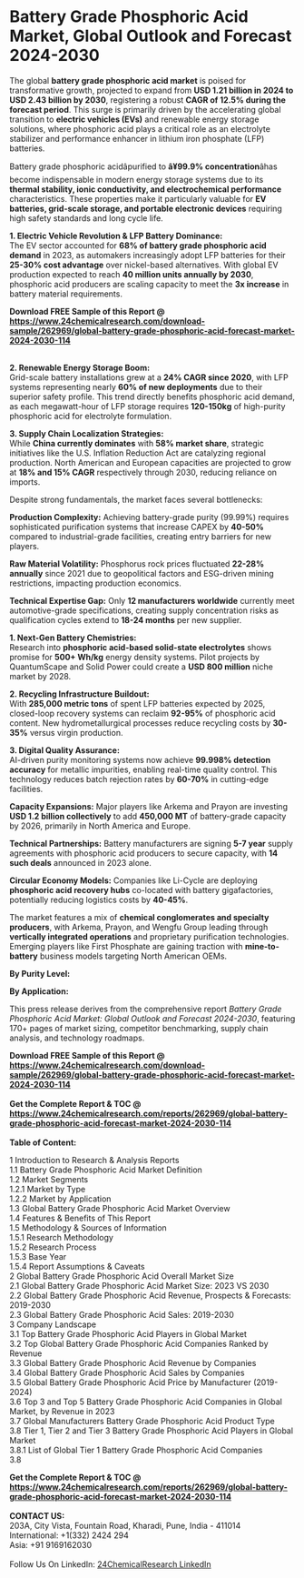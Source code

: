 <h1>Battery Grade Phosphoric Acid Market, Global Outlook and Forecast 2024-2030</h1><p>The global <strong>battery grade phosphoric acid market</strong> is poised for transformative growth, projected to expand from <strong>USD 1.21 billion in 2024 to USD 2.43 billion by 2030</strong>, registering a robust <strong>CAGR of 12.5% during the forecast period</strong>. This surge is primarily driven by the accelerating global transition to <strong>electric vehicles (EVs)</strong> and renewable energy storage solutions, where phosphoric acid plays a critical role as an electrolyte stabilizer and performance enhancer in lithium iron phosphate (LFP) batteries.</p><p>Battery grade phosphoric acidâpurified to <strong>â¥99.9% concentration</strong>âhas become indispensable in modern energy storage systems due to its <strong>thermal stability, ionic conductivity, and electrochemical performance</strong> characteristics. These properties make it particularly valuable for <strong>EV batteries, grid-scale storage, and portable electronic devices</strong> requiring high safety standards and long cycle life.</p><p><strong>1. Electric Vehicle Revolution &amp; LFP Battery Dominance:</strong><br>
The EV sector accounted for <strong>68% of battery grade phosphoric acid demand</strong> in 2023, as automakers increasingly adopt LFP batteries for their <strong>25-30% cost advantage</strong> over nickel-based alternatives. With global EV production expected to reach <strong>40 million units annually by 2030</strong>, phosphoric acid producers are scaling capacity to meet the <strong>3x increase</strong> in battery material requirements.</p><div><b>Download FREE Sample of this Report @ 
            <a href="https://www.24chemicalresearch.com/download-sample/262969/global-battery-grade-phosphoric-acid-forecast-market-2024-2030-114">
            https://www.24chemicalresearch.com/download-sample/262969/global-battery-grade-phosphoric-acid-forecast-market-2024-2030-114</a></b></div><br><p><strong>2. Renewable Energy Storage Boom:</strong><br>
Grid-scale battery installations grew at a <strong>24% CAGR since 2020</strong>, with LFP systems representing nearly <strong>60% of new deployments</strong> due to their superior safety profile. This trend directly benefits phosphoric acid demand, as each megawatt-hour of LFP storage requires <strong>120-150kg</strong> of high-purity phosphoric acid for electrolyte formulation.</p><p><strong>3. Supply Chain Localization Strategies:</strong><br>
While <strong>China currently dominates</strong> with <strong>58% market share</strong>, strategic initiatives like the U.S. Inflation Reduction Act are catalyzing regional production. North American and European capacities are projected to grow at <strong>18% and 15% CAGR</strong> respectively through 2030, reducing reliance on imports.</p><p>Despite strong fundamentals, the market faces several bottlenecks:</p><p><strong>Production Complexity:</strong> Achieving battery-grade purity (99.99%) requires sophisticated purification systems that increase CAPEX by <strong>40-50%</strong> compared to industrial-grade facilities, creating entry barriers for new players.</p><p><strong>Raw Material Volatility:</strong> Phosphorus rock prices fluctuated <strong>22-28% annually</strong> since 2021 due to geopolitical factors and ESG-driven mining restrictions, impacting production economics.</p><p><strong>Technical Expertise Gap:</strong> Only <strong>12 manufacturers worldwide</strong> currently meet automotive-grade specifications, creating supply concentration risks as qualification cycles extend to <strong>18-24 months</strong> per new supplier.</p><p><strong>1. Next-Gen Battery Chemistries:</strong><br>
Research into <strong>phosphoric acid-based solid-state electrolytes</strong> shows promise for <strong>500+ Wh/kg</strong> energy density systems. Pilot projects by QuantumScape and Solid Power could create a <strong>USD 800 million</strong> niche market by 2028.</p><p><strong>2. Recycling Infrastructure Buildout:</strong><br>
With <strong>285,000 metric tons</strong> of spent LFP batteries expected by 2025, closed-loop recovery systems can reclaim <strong>92-95%</strong> of phosphoric acid content. New hydrometallurgical processes reduce recycling costs by <strong>30-35%</strong> versus virgin production.</p><p><strong>3. Digital Quality Assurance:</strong><br>
AI-driven purity monitoring systems now achieve <strong>99.998% detection accuracy</strong> for metallic impurities, enabling real-time quality control. This technology reduces batch rejection rates by <strong>60-70%</strong> in cutting-edge facilities.</p><p><strong>Capacity Expansions:</strong> Major players like Arkema and Prayon are investing <strong>USD 1.2 billion collectively</strong> to add <strong>450,000 MT</strong> of battery-grade capacity by 2026, primarily in North America and Europe.</p><p><strong>Technical Partnerships:</strong> Battery manufacturers are signing <strong>5-7 year</strong> supply agreements with phosphoric acid producers to secure capacity, with <strong>14 such deals</strong> announced in 2023 alone.</p><p><strong>Circular Economy Models:</strong> Companies like Li-Cycle are deploying <strong>phosphoric acid recovery hubs</strong> co-located with battery gigafactories, potentially reducing logistics costs by <strong>40-45%</strong>.</p><p>The market features a mix of <strong>chemical conglomerates and specialty producers</strong>, with Arkema, Prayon, and Wengfu Group leading through <strong>vertically integrated operations</strong> and proprietary purification technologies. Emerging players like First Phosphate are gaining traction with <strong>mine-to-battery</strong> business models targeting North American OEMs.</p><p><strong>By Purity Level:</strong></p><p><strong>By Application:</strong></p><p>This press release derives from the comprehensive report <em>Battery Grade Phosphoric Acid Market: Global Outlook and Forecast 2024-2030</em>, featuring 170+ pages of market sizing, competitor benchmarking, supply chain analysis, and technology roadmaps.</p><div><b>Download FREE Sample of this Report @ 
            <a href="https://www.24chemicalresearch.com/download-sample/262969/global-battery-grade-phosphoric-acid-forecast-market-2024-2030-114">
            https://www.24chemicalresearch.com/download-sample/262969/global-battery-grade-phosphoric-acid-forecast-market-2024-2030-114</a></b></div><br><div><b>Get the Complete Report & TOC @ 
            <a href="https://www.24chemicalresearch.com/reports/262969/global-battery-grade-phosphoric-acid-forecast-market-2024-2030-114">
            https://www.24chemicalresearch.com/reports/262969/global-battery-grade-phosphoric-acid-forecast-market-2024-2030-114</a></b></div><br>
            <b>Table of Content:</b><p>1 Introduction to Research & Analysis Reports<br />
    1.1 Battery Grade Phosphoric Acid Market Definition<br />
    1.2 Market Segments<br />
        1.2.1 Market by Type<br />
        1.2.2 Market by Application<br />
    1.3 Global Battery Grade Phosphoric Acid Market Overview<br />
    1.4 Features & Benefits of This Report<br />
    1.5 Methodology & Sources of Information<br />
        1.5.1 Research Methodology<br />
        1.5.2 Research Process<br />
        1.5.3 Base Year<br />
        1.5.4 Report Assumptions & Caveats<br />
2 Global Battery Grade Phosphoric Acid Overall Market Size<br />
    2.1 Global Battery Grade Phosphoric Acid Market Size: 2023 VS 2030<br />
    2.2 Global Battery Grade Phosphoric Acid Revenue, Prospects & Forecasts: 2019-2030<br />
    2.3 Global Battery Grade Phosphoric Acid Sales: 2019-2030<br />
3 Company Landscape<br />
    3.1 Top Battery Grade Phosphoric Acid Players in Global Market<br />
    3.2 Top Global Battery Grade Phosphoric Acid Companies Ranked by Revenue<br />
    3.3 Global Battery Grade Phosphoric Acid Revenue by Companies<br />
    3.4 Global Battery Grade Phosphoric Acid Sales by Companies<br />
    3.5 Global Battery Grade Phosphoric Acid Price by Manufacturer (2019-2024)<br />
    3.6 Top 3 and Top 5 Battery Grade Phosphoric Acid Companies in Global Market, by Revenue in 2023<br />
    3.7 Global Manufacturers Battery Grade Phosphoric Acid Product Type<br />
    3.8 Tier 1, Tier 2 and Tier 3 Battery Grade Phosphoric Acid Players in Global Market<br />
        3.8.1 List of Global Tier 1 Battery Grade Phosphoric Acid Companies<br />
        3.8</p><div><b>Get the Complete Report & TOC @ 
            <a href="https://www.24chemicalresearch.com/reports/262969/global-battery-grade-phosphoric-acid-forecast-market-2024-2030-114">
            https://www.24chemicalresearch.com/reports/262969/global-battery-grade-phosphoric-acid-forecast-market-2024-2030-114</a></b></div><br><b>CONTACT US:</b><br>
            203A, City Vista, Fountain Road, Kharadi, Pune, India - 411014<br>
            International: +1(332) 2424 294<br>
            Asia: +91 9169162030 <br><br>
            Follow Us On LinkedIn: <a href="https://www.linkedin.com/company/24chemicalresearch/">24ChemicalResearch LinkedIn</a>